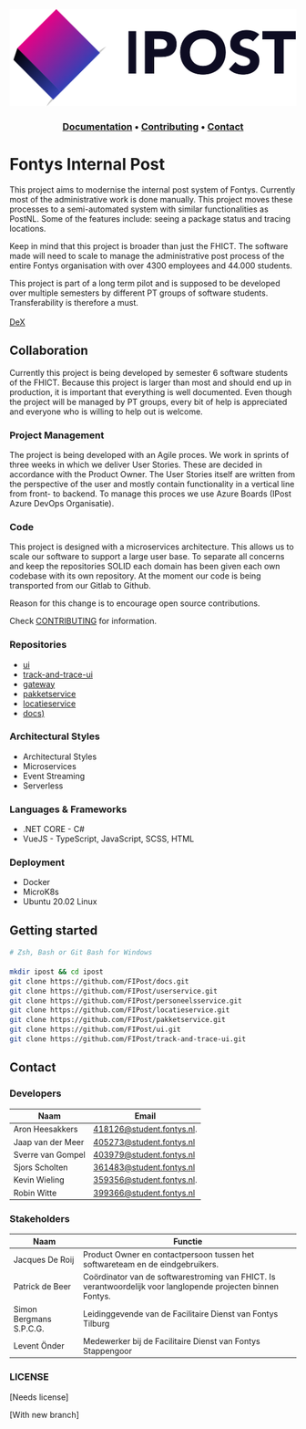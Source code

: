 ![ipost-logo](./assets/logo-name.png)
<h3 align="middle">
  <a href="https://github.com/FIPost/docs">Documentation</a>
  <a>•</a>
  <a href="https://github.com/FIPost/docs/blob/contributing/CONTRIBUTING.md">Contributing</a>
  <a>•</a>
  <a href="">Contact</a>
</h3>

# Fontys Internal Post

This project aims to modernise the internal post system of Fontys. Currently most of the administrative work is done manually. This project moves these processes to a semi-automated system with similar functionalities as PostNL. Some of the features include: seeing a package status and tracing locations.

Keep in mind that this project is broader than just the FHICT. The software made will need to scale to manage the administrative post process of the entire Fontys organisation with over 4300 employees and 44.000 students.

This project is part of a long term pilot and is supposed to be developed over multiple semesters by different PT groups of software students. Transferability is therefore a must.
<br/><br/>
[DeX](https://dex.software/project/details/119-Fontys-Internal-Post)

## Collaboration

Currently this project is being developed by semester 6 software students of the FHICT. Because this project is larger than most and should end up in production, it is important that everything is well documented. Even though the project will be managed by PT groups, every bit of help is appreciated and everyone who is willing to help out is welcome.

### Project Management
The project is being developed with an Agile proces. We work in sprints of three weeks in which we deliver User Stories. These are decided in accordance with the Product Owner. The User Stories itself are written from the perspective of the user and mostly contain functionality in a vertical line from front- to backend. To manage this proces we use Azure Boards (IPost Azure DevOps Organisatie).

### Code
This project is designed with a microservices architecture. This allows us to scale our software to support a large user base. To separate all concerns and keep the repositories SOLID each domain has been given each own codebase with its own repository. At the moment our code is being transported from our Gitlab to Github.

Reason for this change is to encourage open source contributions.

Check [CONTRIBUTING](https://github.com/FIPost/track-and-trace-ui/blob/master/CONTRIBUTING.md) for information.

### Repositories
- [ui](https://github.com/I418126/ipost-userservice)
- [track-and-trace-ui ](https://github.com/I418126/ipost-personeelsservice)
- [gateway](https://github.com/I418126/ipost-locatieservice)
- [pakketservice](https://github.com/I418126/ipost-pakketservice)
- [locatieservice](https://github.com/I418126/ipost-ui)
- [docs)](https://github.com/I418126/ipost-track-and-trace-ui)

### Architectural Styles
- Architectural Styles
- Microservices
- Event Streaming
- Serverless

### Languages & Frameworks
- .NET CORE - C#
- VueJS - TypeScript, JavaScript, SCSS, HTML

### Deployment
- Docker
- MicroK8s
- Ubuntu 20.02 Linux

## Getting started
```zsh
# Zsh, Bash or Git Bash for Windows

mkdir ipost && cd ipost
git clone https://github.com/FIPost/docs.git
git clone https://github.com/FIPost/userservice.git
git clone https://github.com/FIPost/personeelsservice.git
git clone https://github.com/FIPost/locatieservice.git
git clone https://github.com/FIPost/pakketservice.git
git clone https://github.com/FIPost/ui.git
git clone https://github.com/FIPost/track-and-trace-ui.git
```

## Contact
### Developers
| Naam | Email |
| ------ | ------ |
| Aron Heesakkers | 418126@student.fontys.nl.  |
| Jaap van der Meer | 405273@student.fontys.nl |
| Sverre van Gompel | 403979@student.fontys.nl |
| Sjors Scholten | 361483@student.fontys.nl    |
| Kevin Wieling | 359356@student.fontys.nl.    |
| Robin Witte | 399366@student.fontys.nl       |

### Stakeholders

| Naam | Functie |
| ------ | ------ |
| Jacques De Roij | Product Owner en contactpersoon tussen het softwareteam en de eindgebruikers. |
| Patrick de Beer | Coördinator van de softwarestroming van FHICT. Is verantwoordelijk voor langlopende projecten binnen Fontys. |
| Simon Bergmans S.P.C.G. | Leidinggevende van de Facilitaire Dienst van Fontys Tilburg |
| Levent Önder | Medewerker bij de Facilitaire Dienst van Fontys Stappengoor |


### LICENSE
[Needs license]

[With new branch]
